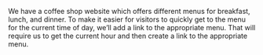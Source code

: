 We have a coffee shop website which offers different menus for
breakfast, lunch, and dinner. To make it easier for visitors to quickly get to the menu
for the current time of day, we’ll add a link to the appropriate menu. That will
require us to get the current hour and then create a link to the appropriate menu.
